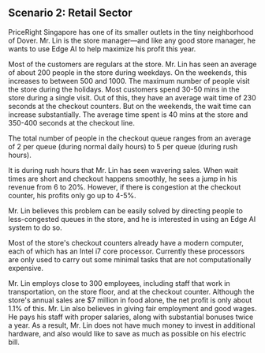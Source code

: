 ## Scenario 2: Retail Sector  

PriceRight Singapore has one of its smaller outlets in the tiny neighborhood of Dover. Mr. Lin is the store manager—and like any good store manager, he wants to use Edge AI to help maximize his profit this year.  

Most of the customers are regulars at the store. Mr. Lin has seen an average of about 200 people in the store during weekdays. On the weekends, this increases to between 500 and 1000. The maximum number of people visit the store during the holidays. Most customers spend 30-50 mins in the store during a single visit. Out of this, they have an average wait time of 230 seconds at the checkout counters. But on the weekends, the wait time can increase substantially. The average time spent is 40 mins at the store and 350-400 seconds at the checkout line.  

The total number of people in the checkout queue ranges from an average of 2 per queue (during normal daily hours) to 5 per queue (during rush hours).  

It is during rush hours that Mr. Lin has seen wavering sales. When wait times are short and checkout happens smoothly, he sees a jump in his revenue from 6 to 20%. However, if there is congestion at the checkout counter, his profits only go up to 4-5%.  

Mr. Lin believes this problem can be easily solved by directing people to less-congested queues in the store, and he is interested in using an Edge AI system to do so.  

Most of the store's checkout counters already have a modern computer, each of which has an Intel i7 core processor. Currently these processors are only used to carry out some minimal tasks that are not computationally expensive.  

Mr. Lin employs close to 300 employees, including staff that work in transportation, on the store floor, and at the checkout counter. Although the store's annual sales are $7 million in food alone, the net profit is only about 1.1% of this. Mr. Lin also believes in giving fair employment and good wages. He pays his staff with proper salaries, along with substantial bonuses twice a year. As a result, Mr. Lin does not have much money to invest in additional hardware, and also would like to save as much as possible on his electric bill.
